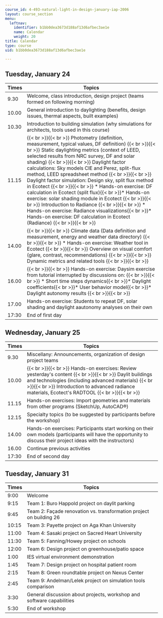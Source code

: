 ```yaml
---
course_id: 4-493-natural-light-in-design-january-iap-2006
layout: course_section
menu:
  leftnav:
    identifier: b1bb0dea3673d188af13d6afbec3ae1e
    name: Calendar
    weight: 20
title: Calendar
type: course
uid: b1bb0dea3673d188af13d6afbec3ae1e

---
```


Tuesday, January 24
-------------------

| Times | Topics |
| --- | --- |
| 9.30 | Welcome, class introduction, design project (teams formed on following morning) |
| 10.00 | General introduction to daylighting (benefits, design issues, thermal aspects, built examples) |
| 10.30 | Introduction to building simulation (why simulations for architects, tools used in this course) |
| 11.15 |  {{< br >}}{{< br >}} Photometry (definition, measurement, typical values, DF definition) {{< br >}}{{< br >}} Static daylighting metrics (context of LEED, selected results from NRC survey, DF and solar shading) {{< br >}}{{< br >}} Daylight factor calculations: Sky models CIE and Perez, split-flux method, LEED spreadsheet method {{< br >}}{{< br >}} Daylight factor simulation: Design sky, split flux method in Ecotect {{< br >}}{{< br >}} *   Hands-on exercise: DF calculation in Ecotect (split flux){{< br >}}*   Hands-on exercise: solar shading module in Ecotect {{< br >}}{{< br >}} Introduction to Radiance {{< br >}}{{< br >}} *   Hands-on exercise: Radiance visualizations{{< br >}}*   Hands-on exercise: DF calculation in Ecotect (Radiance) {{< br >}}{{< br >}}  |
| 14.00 |  {{< br >}}{{< br >}} Climate data (Data definition and measurement, energy and weather data directory) {{< br >}}{{< br >}} *   Hands-on exercise: Weather tool in Ecotect {{< br >}}{{< br >}} Overview on visual comfort (glare, contrast, recommendations) {{< br >}}{{< br >}} Dynamic metrics and related tools {{< br >}}{{< br >}}  |
| 16.00 |  {{< br >}}{{< br >}} Hands-on exercise: Daysim exercise from tutorial interrupted by discussions on: {{< br >}}{{< br >}} *   Short time steps dynamics{{< br >}}*   Daylight coefficients{{< br >}}*   User behavior model{{< br >}}*   Daylight autonomy results {{< br >}}{{< br >}}  |
| 17.00 | Hands-on exercise: Students to repeat DF, solar shading and daylight aautonomy analyses on their own |
| 17:30 | End of first day 

Wednesday, January 25
---------------------

| Times | Topics |
| --- | --- |
| 9.30 | Miscellany: Announcements, organization of design project teams |
| 10.00 |  {{< br >}}{{< br >}} Hands-on exercises: Review yesterday's content {{< br >}}{{< br >}} Daylit buildings and technologies (including advanced materials) {{< br >}}{{< br >}} Introduction to advanced radiance materials, Ecotect's RADTOOL {{< br >}}{{< br >}}  |
| 11.15 | Hands-on exercises: Import geometries and materials from other programs (SketchUp, AutoCAD®) |
| 12.15 | Specialty topics (to be suggested by participants before the workshop) |
| 14.00 | Hands-on exercises: Participants start working on their own models (participants will have the opportunity to discuss their project ideas with the instructors) |
| 16.00 | Continue previous activities |
| 17:30 | End of second day 

Tuesday, January 31
-------------------

| Times | Topics |
| --- | --- |
| 9:00 | Welcome |
| 9:15 | Team 1: Buro Happold project on daylit parking |
| 9:45 | Team 2: Façade renovation vs. transformation project on building 26 |
| 10:15 | Team 3: Payette project on Aga Khan University |
| 11:00 | Team 4: Sasaki project on Sacred Heart University |
| 11:30 | Team 5: Fanning/Howey project on schools |
| 12:00 | Team 6: Design project on greenhouse/patio space |
| 1:00 | IES virtual environment demonstration |
| 1:45 | Team 7: Design project on hospital patient room |
| 2:15 | Team 8: Green roundtable project on Nexus Center |
| 2:45 | Team 9: Andelman/Lelek project on simulation tools comparison |
| 3:30 | General discussion about projects, workshop and software capabilities |
| 5:30 | End of workshop